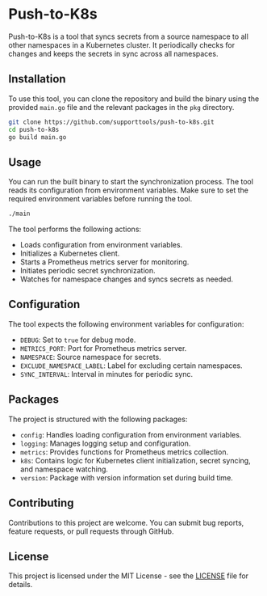 # Push-to-K8s

Push-to-K8s is a tool that syncs secrets from a source namespace to all other namespaces in a Kubernetes cluster. It periodically checks for changes and keeps the secrets in sync across all namespaces.

## Installation

To use this tool, you can clone the repository and build the binary using the provided `main.go` file and the relevant packages in the `pkg` directory.

```bash
git clone https://github.com/supporttools/push-to-k8s.git
cd push-to-k8s
go build main.go
```

## Usage

You can run the built binary to start the synchronization process. The tool reads its configuration from environment variables. Make sure to set the required environment variables before running the tool.

```bash
./main
```

The tool performs the following actions:
- Loads configuration from environment variables.
- Initializes a Kubernetes client.
- Starts a Prometheus metrics server for monitoring.
- Initiates periodic secret synchronization.
- Watches for namespace changes and syncs secrets as needed.

## Configuration

The tool expects the following environment variables for configuration:
- `DEBUG`: Set to `true` for debug mode.
- `METRICS_PORT`: Port for Prometheus metrics server.
- `NAMESPACE`: Source namespace for secrets.
- `EXCLUDE_NAMESPACE_LABEL`: Label for excluding certain namespaces.
- `SYNC_INTERVAL`: Interval in minutes for periodic sync.

## Packages

The project is structured with the following packages:
- `config`: Handles loading configuration from environment variables.
- `logging`: Manages logging setup and configuration.
- `metrics`: Provides functions for Prometheus metrics collection.
- `k8s`: Contains logic for Kubernetes client initialization, secret syncing, and namespace watching.
- `version`: Package with version information set during build time.

## Contributing

Contributions to this project are welcome. You can submit bug reports, feature requests, or pull requests through GitHub.

## License

This project is licensed under the MIT License - see the [LICENSE](LICENSE) file for details.